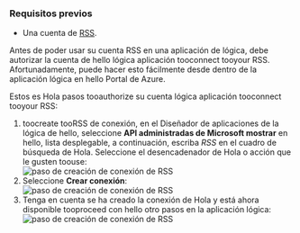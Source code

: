### <a name="prerequisites"></a>Requisitos previos
* Una cuenta de [RSS](https://wikipedia.org/wiki/RSS).  

Antes de poder usar su cuenta RSS en una aplicación de lógica, debe autorizar la cuenta de hello lógica aplicación tooconnect tooyour RSS. Afortunadamente, puede hacer esto fácilmente desde dentro de la aplicación lógica en hello Portal de Azure.  

Estos es Hola pasos tooauthorize su cuenta lógica aplicación tooconnect tooyour RSS:  

1. toocreate tooRSS de conexión, en el Diseñador de aplicaciones de la lógica de hello, seleccione **API administradas de Microsoft mostrar** en hello, lista desplegable, a continuación, escriba *RSS* en el cuadro de búsqueda de Hola. Seleccione el desencadenador de Hola o acción que le gusten toouse:  
   ![paso de creación de conexión de RSS](./media/connectors-create-api-rss/rss-1.png)  
2. Seleccione **Crear conexión**:  
   ![paso de creación de conexión de RSS](./media/connectors-create-api-rss/rss-2.png)  
3. Tenga en cuenta se ha creado la conexión de Hola y está ahora disponible tooproceed con hello otro pasos en la aplicación lógica:  
   ![paso de creación de conexión de RSS](./media/connectors-create-api-rss/rss-3.png)  

